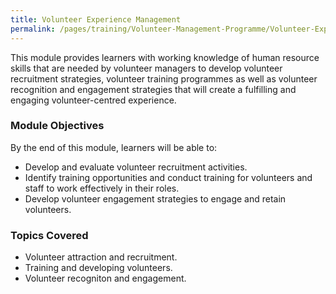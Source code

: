 ```yaml
---
title: Volunteer Experience Management
permalink: /pages/training/Volunteer-Management-Programme/Volunteer-Experience-Management
---
```


This module provides learners with working knowledge of human resource skills that are needed by volunteer managers to develop volunteer recruitment strategies, volunteer training programmes as well as volunteer recognition and engagement strategies that will create a fulfilling and engaging volunteer-centred experience. 

### Module Objectives

By the end of this module, learners will be able to:

-   Develop and evaluate volunteer recruitment activities.
-   Identify training opportunities and conduct training for volunteers and staff to work effectively in their roles.
-   Develop volunteer engagement strategies to engage and retain volunteers.

### Topics Covered

-   Volunteer attraction and recruitment.
-   Training and developing volunteers.
-   Volunteer recogniton and engagement.

